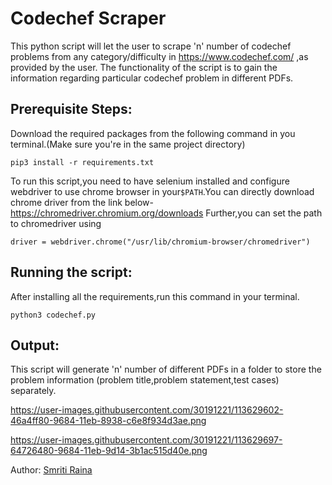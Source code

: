 # Codechef Scraper
This python script will let the user to scrape 'n' number of codechef problems from any category/difficulty in https://www.codechef.com/ ,as provided by the user. The functionality of the script is to gain the information regarding particular codechef problem in different PDFs.


## Prerequisite Steps:
Download the required packages from the following command in you terminal.(Make sure you're in the same project directory) 

```
pip3 install -r requirements.txt

```

To run this script,you need to have selenium installed and configure webdriver to use chrome browser in your`$PATH`.You can directly download chrome driver from the link below-
https://chromedriver.chromium.org/downloads
Further,you can set the path to chromedriver using

```
driver = webdriver.chrome("/usr/lib/chromium-browser/chromedriver") 

```



## Running the script:
After installing all the requirements,run this command in your terminal.

```
python3 codechef.py

```

## Output:
This script will generate 'n' number of different PDFs in a folder to store the problem information (problem title,problem statement,test cases) separately.

https://user-images.githubusercontent.com/30191221/113629602-46a4ff80-9684-11eb-8938-c6e8f934d3ae.png

https://user-images.githubusercontent.com/30191221/113629697-64726480-9684-11eb-9d14-3b1ac515d40e.png

Author:
[Smriti Raina](https://github.com/smriti26raina)
